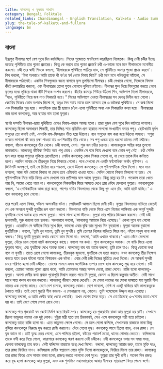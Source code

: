 ```yaml
---
title: কালকেতু ও ফুল্লরার আখ্যান
category: Bengali Folktale
related_links: Chandimangal - English Translation, Kalketu - Audio Summary
slug: the-tale-of-kalketu-and-fullora
language: bn
---
```


## বাংলা

ইন্দ্রপুত্র নীলাম্বর স্বর্গে বেশ সুখে দিন কাটাচ্ছিল। শিবের পুজোতে মননিবেশ করেছিলো নিজেকে। কিন্তু দেবী চণ্ডীর ইচ্ছে হয়েছে পৃথিবীতে তার পুজো প্রচারের। কিন্তু কে করবে তার পুজো প্রচার? চণ্ডী এ-কাজে মনে মনে নীলাম্বরকে মনোনীত করলো। চণ্ডী তার স্বামী শিবকে বললো, 'নীলাম্বরকে পৃথিবীতে পাঠিয়ে দাও, সে পৃথিবীতে আমার পুজো প্রচার করবে'। শিব বললো, 'বিনা অপরাধে আমি তাকে কী ক’রে স্বর্গ থেকে বিদায় দিই?' চণ্ডী মনে মনে পরিকল্পনা আঁটলো, সে নীলাম্বরকে পাঠাবেই। একদিন শিবপুজোর জন্যে বাগানে ফুল তুলছিলো নীলাম্বর। চণ্ডী সেখানে গেলো, নিজেকে বিষাক্ত কীটে রুপান্তরিত করলো, এবং নীলাম্বরের তোলা ফুলে গোপনে লুকিয়ে রইলো। নীলাম্বর ফুল দিয়ে শিবপুজো করতে গেলে ফুলের মধ্যে লুকিয়ে থাকা কীট শিবকে দংশন করলো। কীটের কামড়ে শিউরে উঠলো শিব, অভিশাপ দিলো নীলাম্বরকে, "যাও, পৃথিবীতে গিয়ে জন্ম নাও শিকাররি হয়ে।" শিবের অভিশাপে দেবতা নীলাম্বরের সব দেবত্ব বিলীন হয়ে গেলো। বেচারির নিজের কোন অপরাধ ছিলো না, তবুও দৈব দয়ায় তাকে চলে আসতে হল এ কষ্টভরা পৃথিবীতে। সে জন্ম নিলো এক শিকাররির পুত্র হয়ে। অন্যদিকে তার স্ত্রী ছায়াও চ’লে এলো পৃথিবীতে অন্য এক শিকাররির কন্যা হয়ে। নীলাম্বরের নাম হলো কালকেতু, আর ছায়ার নাম হলো ফুল্লরা।

স্বর্গের দম্পতি নীলাম্বর-ছায়া পৃথিবীতে এসেও বিবাহ-বন্ধনে আবদ্ধ হলো। তারা দুজন বেশ সুখে দিন কাটাতে লাগলো। কালকেতু ছিলো অসাধারণ শিকারী, তার নিক্ষিপ্ত শরে প্রতিদিন প্রাণ হারাতে লাগলো সংখ্যাহীন বনচর পশু। ছোটখাটো দুর্বল পশুদের তো কথাই নেই, এমনকি বাঘ-সিংহরাও ভীত হয়ে উঠলো। বনে পশুদের বাস করা হয়ে উঠলো অসাধ্য। পশুরা ভাবতে লাগলো কী করে রক্ষা পাওয়া যায় এ-শিকারীর তীর থেকে। সব পশু একত্র হয়ে ধরলো তাদের দেবী চণ্ডীকে। বললো, বাঁচাও কালকেতুর তীর থেকে। চণ্ডী বললো, বেশ। শুরু হল চণ্ডীর চক্রান্ত। কালকেতুকে অস্থির করে তুললো নানাভাবে। কালকেতু জীবিকা নির্বাহ করে পশু মেরে। একদিন সে বনে গিয়ে দেখলো বনে কোন পশু নেই। চণ্ডী সেদিন ছল করে বনের পশুদের লুকিয়ে রেখেছিলো। সেদিন কালকেতু কোন শিকার পেলো না, না খেয়ে তাকে দিন কাটাতে হলো। পরদিন আবার সে তীরধনুক নিয়ে শিকারে গেলো। পথে দেখলো সে একটি স্বর্ণগোধিকা অর্থাৎ গুইসাপ। এ জিনিসটি অলক্ষুণে, তাই সে চিন্তিত হয়ে পড়লো, রেগে উঠলো কালকেতু। সে গুইসাপটিকে বেঁধে নিলো। মনে মনে ভাবলো, আজ যদি কোনো শিকার না মেলে তবে এটিকেই খাওয়া যাবে। সেদিন কোনো শিকার মিললো না তার। সে গুইসাপটিকে নিয়ে বাড়ি ফিরে এসে দেখলো তার প্রতীক্ষায় বসে আছে ফুল্লরা। কিছু রান্না হয় নি। গতকাল তারা খেতে পায় নি, আজো খেতে পাবে না। কালকেতুকে শিকারহীন ফিরে আসতে দেখে প্রায় কেঁদে ফেললো ফুল্লরা। কালকেতুকে বললো, 'এ গোধিকাটিকে আজ রান্না করো, পাশের বাড়ির বিমলাদের থেকে কিছু খুদ এনে রাঁধ, আমি হাটে যাচ্ছি।' এ বলে কালকেতু চলে গেলো।

তার পরেই এলো বিস্ময়, ঘটলো অভাবনীয় ঘটনা। গোধিকাটি আসলে ছিলো দেবী চণ্ডী। ফুল্লরা বিমলাদের বাড়িতে যেতেই সে এক অপরূপ সুন্দরী যুবতীর রূপ ধারণ করলো। বিমলাদের বাড়ি থেকে ফিরে এসে নিজের আঙ্গিনায় এক অপূর্ব সুন্দরী যুবতীকে দেখে অবাক হয়ে গেলো ফুল্লরা। সাথে সাথে হলো ভীতও। ফুল্লরা তার পরিচয় জিজ্ঞেস করলো। দেবী চণ্ডী ছলনাময়ী, শুরু করলো তার ছলনা। সরলভাবে বললো, 'কালকেতু আমাকে নিয়ে এসেছে।' একথা শুনে ভয় পেলো ফুল্লরা। এতোদিন সে স্বামীকে নিয়ে সুখে ছিল, ভাবলো এবার বুঝি তার সুখের দিন ফুরোলো। ফুল্লরা অনেক বুঝালো যুবতীটিকে। বললো, 'তুমি খুব ভালো, তুমি খুব সুন্দরী। তুমি তোমার নিজের বাড়িতে ফিরে যাও, নইলে মানুষ নানা কথা বলবে।' কিন্তু যুবতী ফুল্লরার কথায় কোনো কান দিলো না। বললো, 'আমি এখানে থাকবো।' এতে কেঁদে ফেললো ফুল্লরা, দৌড়ে চলে গেলো হাটে কালকেতুর কাছে। বললো সব কথা। শুনে কালকেতুও অবাক। সে বাড়ি ফিরে এলো ফুল্লরার সাথে, এবং যুবতীকে দেখে অবাক হলো। কালকেতু বার বার তাকে বললো, তুমি চলে যাও। কিন্তু কোনো কথা বলে না যুবতী। তাতে রেগে গেলো কালকেতু, তীরধনুক জুড়লো, যুবতীকে সে হত্যা করবে। যখন কালকেতু তীর নিক্ষেপ করতে যাবে তখন ঘটলো আরো বিস্ময়কর এক ঘটনা। এবার দেবী চণ্ডী নিজের মুর্তিতে দেখা দিলো। সে আশ্চর্য সুন্দরী মেয়ে পরিণত হলো দেবী চণ্ডীতে। চোখের সামনে এমন অলৌকিক ব্যাপার দেখে ব্যাধ কালকেতু মুগ্ধ হয়ে গেলো। চণ্ডী বললো, তোমরা আমার পুজো প্রচার করো, আমি তোমাদের অজস্র সম্পদ দেবো, রাজ্য দেবো। রাজি হলো কালকেতু-ফুল্লরা। অবশ্য দেবীর কথা প্রথমে পুরোপুরি বিশ্বাস করতে পারে নি ফুল্লরা, কেননা এ ছিলো কল্পনার অতীত। দেবী সাথে সাথে সাত কলস ধন দান করলো। কালকেতু জীবনে সোনা দেখেনি। সে সোনা লাভের পর সোনা ভাঙ্গাতে যায় মুরারি শীল নামের এক বেণের কাছে। বেণে বেশ চালাক, কালকেতু বোকা। বেণে ভাবলো, দেখি না একটু বাজিয়ে যদি কালকেতুকে ঠকাতে পারি। তাই বেণে মুরারি শীল বললো- এ সোনারূপো নয়, পেতল। তুমি ঘষেমেজে উজ্জ্বল করে এনেছো। কালকেতু বললো, এ আমি দেবীর কাছ থেকে পেয়েছি। তখন বেণের টনক নড়ে। সে তো চিনেছে এ-সোনার মতো সোনা হয় না। তাই বেণে শেষে সোনা রেখে দেয়।

কালকেতু পরে গুজরাটে বন কেটে নির্মাণ করে বিরাট নগর। কালকেতু হয় গুজরাটের রাজা আর ফুল্লরা হয় রাণী। সেখানে ছিলো ভাড়ুদত্ত নামের এক দুষ্টু লোক। দুষ্টুরা মন্ত্রী হতে চায় চিরকালই, সেও এসে কালকেতুর মন্ত্রী হতে চাইলো। কালকেতু তাতে রাজি হলো না। এতে ভাড়ুদত্ত ক্ষেপে গেলো। সে চলে গেলো কলিঙ্গে, সেখানকার রাজাকে নানা কিছু বুঝিয়ে কালকেতুর বিরুদ্ধে যুদ্ধ করতে রাজি করালো। বেঁধে গেলো যুদ্ধ। কালকেতু আগে ছিলো ব্যাধ, এখন রাজা। সে যুদ্ধ জানে না। তাই যুদ্ধে হেরে গেলো, এসে পালিয়ে রইলো, বউয়ের পরামর্শ মতো, ধানের গোলার ভেতরে। কলিঙ্গরাজ তাকে বন্দী করে নিয়ে গেলো, কারাগারে কালকেতু স্মরণ করলো দেবী চণ্ডীকে। চণ্ডী কালকেতুর ওপর সব সময় সদয়, কেননা কালকেতু তার ভক্ত। দেবী কলিঙ্গের রাজাকে স্বপ্নে দেখা দিলো। বললো, কালকেতু আমার ভক্ত, তাকে মুক্তি দাও, তার রাজ্য ফিরিয়ে দাও। কলিঙ্গরাজ দেবীর স্বপ্নাদেশ পেয়ে মুক্তি দিলো কালকেতুকে, ফিরিয়ে দিলো তার রাজ্য। কালকেতু তার রাজ্য ফিরে এসে আবার রাজা হলো, রাজত্ব করতে লাগলো বেশ সুখে। ফুল্লরা তার সুখী রানী। অনেক দিন রজত্ব করে বৃদ্ধ হলো কালকেতু আর ফুল্লরা, এবং এক শুভদিনে মহাসমারোহে আবার নীলাম্বর-ছায়ারূপে ফিরে গেলো স্বর্গে।
